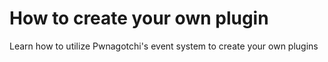 # How to create your own plugin

Learn how to utilize Pwnagotchi's event system to create your own plugins